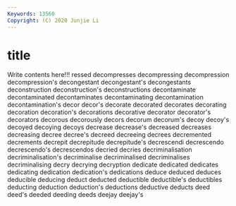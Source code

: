 ```yaml
---
Keywords: 13560
Copyright: (C) 2020 Junjie Li
---
```


# title

Write contents here!!!
ressed 
decompresses 
decompressing 
decompression 
decompression's
decongestant 
decongestant's 
decongestants 
deconstruction 
deconstruction's 
deconstructions 
decontaminate 
decontaminated 
decontaminates 
decontaminating
decontamination 
decontamination's 
decor 
decor's 
decorate 
decorated 
decorates 
decorating 
decoration 
decoration's
decorations 
decorative 
decorator 
decorator's 
decorators 
decorous 
decorously 
decors 
decorum 
decorum's
decoy 
decoy's 
decoyed 
decoying 
decoys 
decrease 
decrease's 
decreased 
decreases 
decreasing
decree 
decree's 
decreed 
decreeing 
decrees 
decremented 
decrements 
decrepit 
decrepitude 
decrepitude's
decrescendi 
decrescendo 
decrescendo's 
decrescendos 
decried 
decries 
decriminalisation 
decriminalisation's 
decriminalise 
decriminalised
decriminalises 
decriminalising 
decry 
decrying 
decryption 
dedicate 
dedicated 
dedicates 
dedicating 
dedication
dedication's 
dedications 
deduce 
deduced 
deduces 
deducible 
deducing 
deduct 
deducted 
deductible
deductible's 
deductibles 
deducting 
deduction 
deduction's 
deductions 
deductive 
deducts 
deed 
deed's
deeded 
deeding 
deeds 
deejay 
deejay's 
